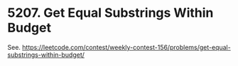 # 5207. Get Equal Substrings Within Budget
See. https://leetcode.com/contest/weekly-contest-156/problems/get-equal-substrings-within-budget/
